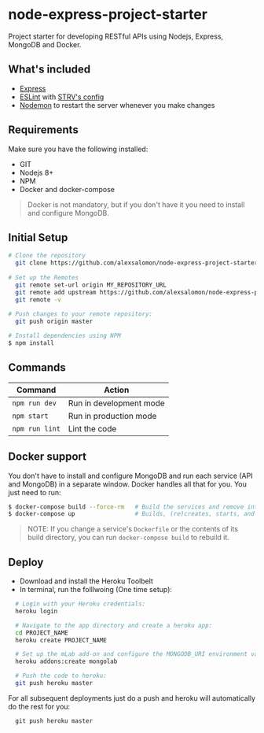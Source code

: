# node-express-project-starter

Project starter for developing RESTful APIs using Nodejs, Express, MongoDB and Docker.

## What's included

- [Express](https://expressjs.com/)
- [ESLint](https://eslint.org/) with [STRV's config](https://github.com/strvcom/eslint-config-javascript)
- [Nodemon](https://github.com/remy/nodemon) to restart the server whenever you make changes

## Requirements
Make sure you have the following installed:
- GIT
- Nodejs 8+
- NPM
- Docker and docker-compose

> Docker is not mandatory, but if you don't have it you need to install and configure MongoDB.

## Initial Setup

```sh
# Clone the repository
  git clone https://github.com/alexsalomon/node-express-project-starter [PROJECT_NAME] && cd [PROJECT_NAME]
  
# Set up the Remotes
  git remote set-url origin MY_REPOSITORY_URL
  git remote add upstream https://github.com/alexsalomon/node-express-project-starter
  git remote -v
  
# Push changes to your remote repository:
  git push origin master

# Install dependencies using NPM
$ npm install
```

## Commands
Command             | Action                   |
--------------------|--------------------------|
`npm run dev`       | Run in development mode  |
`npm start`         | Run in production mode   |
`npm run lint`      | Lint the code            |

## Docker support

You don't have to install and configure MongoDB and run each service (API and MongoDB) in a separate window. Docker handles all that for you. You just need to run:

```sh
$ docker-compose build --force-rm   # Build the services and remove intermediate containers
$ docker-compose up                 # Builds, (re)creates, starts, and attaches to containers for a service.
```

> NOTE: If you change a service's `Dockerfile` or the contents of its build directory, you can run `docker-compose build` to rebuild it.

## Deploy
* Download and install the Heroku Toolbelt
* In terminal, run the folllwoing (One time setup):
```sh
  # Login with your Heroku credentials:
  heroku login

  # Navigate to the app directory and create a heroku app:
  cd PROJECT_NAME
  heroku create PROJECT_NAME

  # Set up the mLab add-on and configure the MONGODB_URI environment variable:
  heroku addons:create mongolab

  # Push the code to heroku:
  git push heroku master
```

For all subsequent deployments just do a push and heroku will automatically do the rest for you:
```
  git push heroku master
```